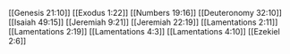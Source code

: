 [[Genesis 21:10]]
[[Exodus 1:22]]
[[Numbers 19:16]]
[[Deuteronomy 32:10]]
[[Isaiah 49:15]]
[[Jeremiah 9:21]]
[[Jeremiah 22:19]]
[[Lamentations 2:11]]
[[Lamentations 2:19]]
[[Lamentations 4:3]]
[[Lamentations 4:10]]
[[Ezekiel 2:6]]
